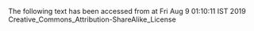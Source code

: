 The following text has been accessed from at Fri Aug 9 01:10:11 IST 2019
Creative_Commons_Attribution-ShareAlike_License
